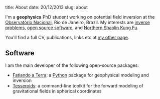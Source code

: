 title: About
date: 20/12/2013
slug: about

I'm a **geophysics** PhD student
working on potential field inversion
at the [Observatório Nacional](http://www.on.br), Rio de Janeiro, Brazil.
My interests are
[inverse problems](https://en.wikipedia.org/wiki/Inverse_problem),
[open source software](https://github.com/leouieda),
and
[Northern Shaolin Kung Fu](https://en.wikipedia.org/wiki/Chan_Kowk_Wai).

You'll find a full CV, publications, links etc at
[my other page](http://fatiando.org/people/uieda).

## Software

I am the main developer of the following open-source packages:

* [Fatiando a Terra](http://www.fatiando.org): a
  [Python](http://www.python.org) package for geophysical modeling and
  inversion
* [Tesseroids](http://leouieda.github.io/tesseroids/): a command-line toolkit
  for the forward modeling of gravitational fields in spherical coordinates
